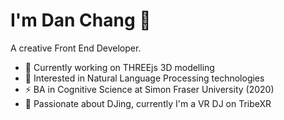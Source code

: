 # I'm Dan Chang 👋

A creative Front End Developer. 
 
- 🌱  Currently working on THREEjs 3D modelling
- 💬  Interested in Natural Language Processing technologies
- ⚡   BA in Cognitive Science at Simon Fraser University (2020)
- 💪  Passionate about DJing, currently I'm a VR DJ on TribeXR 
